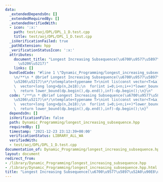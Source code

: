 ```yaml
---
data:
  _extendedDependsOn: []
  _extendedRequiredBy: []
  _extendedVerifiedWith:
  - icon: ':x:'
    path: test/aoj/DPL/DPL_1_D.test.cpp
    title: test/aoj/DPL/DPL_1_D.test.cpp
  _isVerificationFailed: true
  _pathExtension: hpp
  _verificationStatusIcon: ':x:'
  attributes:
    document_title: "Longest Increasing Subsequence(\u6700\u9577\u5897\u52A0\u90E8\
      \u5206\u5217)"
    links: []
  bundledCode: "#line 1 \"Dynamic_Programming/longest_increasing_subsequence.hpp\"\
    \n/**\n * @brief Longest Increasing Subsequence(\u6700\u9577\u5897\u52A0\u90E8\
    \u5206\u5217)\n*/\ntemplate<typename T>\nint lis(const vector<T>&a){\n  int n=a.size();\n\
    \  vector<long long>dp(n,2e18);\n  for(int i=0;i<n;i++)*lower_bound(dp.begin(),dp.end(),a[i])=a[i];\n\
    \  return lower_bound(dp.begin(),dp.end(),inf)-dp.begin();\n}\n"
  code: "/**\n * @brief Longest Increasing Subsequence(\u6700\u9577\u5897\u52A0\u90E8\
    \u5206\u5217)\n*/\ntemplate<typename T>\nint lis(const vector<T>&a){\n  int n=a.size();\n\
    \  vector<long long>dp(n,2e18);\n  for(int i=0;i<n;i++)*lower_bound(dp.begin(),dp.end(),a[i])=a[i];\n\
    \  return lower_bound(dp.begin(),dp.end(),inf)-dp.begin();\n}"
  dependsOn: []
  isVerificationFile: false
  path: Dynamic_Programming/longest_increasing_subsequence.hpp
  requiredBy: []
  timestamp: '2021-12-23 23:12:39+00:00'
  verificationStatus: LIBRARY_ALL_WA
  verifiedWith:
  - test/aoj/DPL/DPL_1_D.test.cpp
documentation_of: Dynamic_Programming/longest_increasing_subsequence.hpp
layout: document
redirect_from:
- /library/Dynamic_Programming/longest_increasing_subsequence.hpp
- /library/Dynamic_Programming/longest_increasing_subsequence.hpp.html
title: "Longest Increasing Subsequence(\u6700\u9577\u5897\u52A0\u90E8\u5206\u5217)"
---
```

